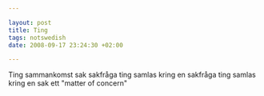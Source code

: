 ```yaml
--- 

layout: post
title: Ting 
tags: notswedish
date: 2008-09-17 23:24:30 +02:00 

---
```


Ting sammankomst sak sakfråga ting samlas kring en sakfråga ting samlas kring en sak ett "matter of concern" [](about:blank) 